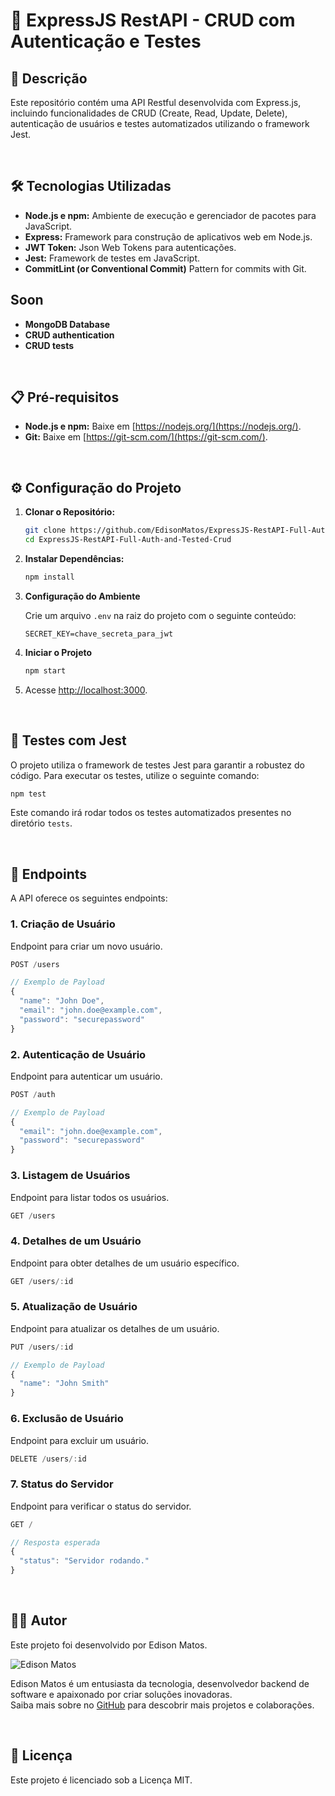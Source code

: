 # 🚀 ExpressJS RestAPI - CRUD com Autenticação e Testes

## 📜 Descrição

Este repositório contém uma API Restful desenvolvida com Express.js, incluindo funcionalidades de CRUD (Create, Read, Update, Delete), autenticação de usuários e testes automatizados utilizando o framework Jest.

<br>

## 🛠️ Tecnologias Utilizadas

- **Node.js e npm:** Ambiente de execução e gerenciador de pacotes para JavaScript.
- **Express:** Framework para construção de aplicativos web em Node.js.
- **JWT Token:** Json Web Tokens para autenticações.
- **Jest:** Framework de testes em JavaScript.
- **CommitLint (or Conventional Commit)** Pattern for commits with Git.

## Soon

- **MongoDB Database**
- **CRUD authentication**
- **CRUD tests**

<br>

## 📋 Pré-requisitos  

- **Node.js e npm:** Baixe em [https://nodejs.org/](https://nodejs.org/).
- **Git:** Baixe em [https://git-scm.com/](https://git-scm.com/).

<br>

## ⚙️ Configuração do Projeto

1. **Clonar o Repositório:**

    ```bash
    git clone https://github.com/EdisonMatos/ExpressJS-RestAPI-Full-Auth-and-Tested-Crud.git
    cd ExpressJS-RestAPI-Full-Auth-and-Tested-Crud
    ```

2. **Instalar Dependências:**

    ```bash
    npm install
    ```

3. **Configuração do Ambiente**

   Crie um arquivo `.env` na raiz do projeto com o seguinte conteúdo:

   ```env
   SECRET_KEY=chave_secreta_para_jwt
   ```

4. **Iniciar o Projeto**

    ```bash
    npm start
    ```

5. Acesse [http://localhost:3000](http://localhost:3000).

<br>

## 🧪 Testes com Jest

O projeto utiliza o framework de testes Jest para garantir a robustez do código. Para executar os testes, utilize o seguinte comando:

```bash
npm test
```

Este comando irá rodar todos os testes automatizados presentes no diretório `tests`.

<br>

## 📄 Endpoints

A API oferece os seguintes endpoints:

### 1. Criação de Usuário

Endpoint para criar um novo usuário.

```typescript
POST /users

// Exemplo de Payload
{
  "name": "John Doe",
  "email": "john.doe@example.com",
  "password": "securepassword"
}
```

### 2. Autenticação de Usuário

Endpoint para autenticar um usuário.

```typescript
POST /auth

// Exemplo de Payload
{
  "email": "john.doe@example.com",
  "password": "securepassword"
}
```

### 3. Listagem de Usuários

Endpoint para listar todos os usuários.

```typescript
GET /users
```

### 4. Detalhes de um Usuário

Endpoint para obter detalhes de um usuário específico.

```typescript
GET /users/:id
```

### 5. Atualização de Usuário

Endpoint para atualizar os detalhes de um usuário.

```typescript
PUT /users/:id

// Exemplo de Payload
{
  "name": "John Smith"
}
```

### 6. Exclusão de Usuário

Endpoint para excluir um usuário.

```typescript
DELETE /users/:id
```

### 7. Status do Servidor

Endpoint para verificar o status do servidor.

```typescript
GET /

// Resposta esperada
{
  "status": "Servidor rodando."
}
```

<br>

## 🧑‍💻 Autor

Este projeto foi desenvolvido por Edison Matos.

![Edison Matos](https://avatars.githubusercontent.com/u/17342047?s=200)

Edison Matos é um entusiasta da tecnologia, desenvolvedor backend de software e apaixonado por criar soluções inovadoras.<br>
Saiba mais sobre no [GitHub](https://github.com/EdisonMatos) para descobrir mais projetos e colaborações.

<br>

## 📄 Licença

Este projeto é licenciado sob a Licença MIT.
